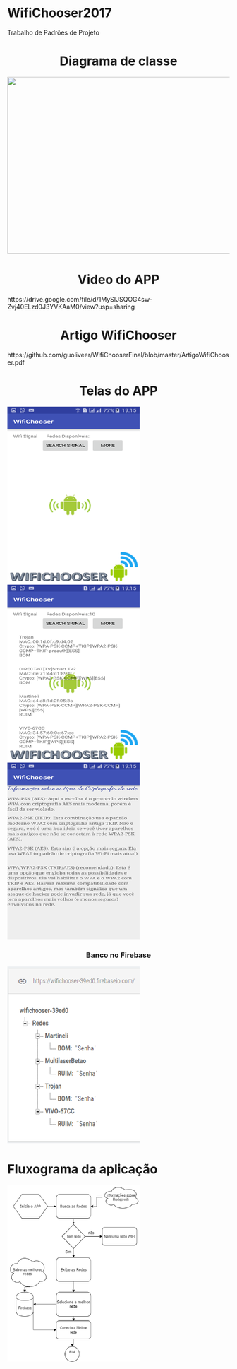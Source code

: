 # WifiChooser2017

Trabalho de Padrões de Projeto
<center><h1>Diagrama de classe</h1></center>
<img width=1000 height =400 src="https://github.com/guoliveer/WifiChooser-master/blob/master/fotos/Diagrama%20de%20Classes.png">
<center><h1>Video do APP</h1></center>
https://drive.google.com/file/d/1MySIJSQOG4sw-Zvj40ELzd0J3YVKAaM0/view?usp=sharing

<center><h1>Artigo WifiChooser</h1></center>
https://github.com/guoliveer/WifiChooserFinal/blob/master/ArtigoWifiChooser.pdf


<center><h1>Telas do APP</h1></center>

<img width=300 height =400 src="https://github.com/guoliveer/WifiChooserFinal/blob/master/fotos/Screenshot_2017-10-02-19-15-47.png">

<img width=300 height =400 src="https://github.com/guoliveer/WifiChooserFinal/blob/master/fotos/Screenshot_2017-10-02-19-15-53.png">

<img width=300 height =400 src="https://github.com/guoliveer/WifiChooserFinal/blob/master/fotos/Screenshot_2017-10-02-19-15-57.png">

<center><h3>Banco no Firebase </h3></center>
<img width=300 height =400 src="https://github.com/guoliveer/WifiChooserFinal/blob/master/fotos/Capturar.png">

<h1>Fluxograma da aplicação</h1>

<img width=300 height =400 src="https://github.com/guoliveer/WifiChooserFinal/blob/master/fotos/fluxo.png">
